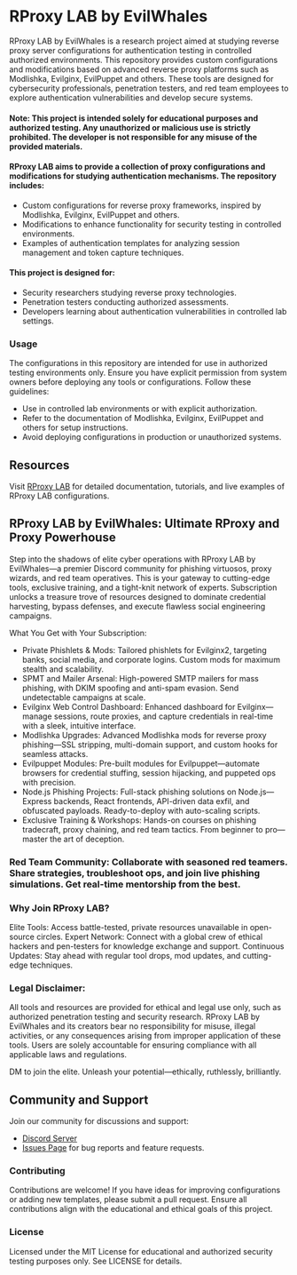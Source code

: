 # RProxy LAB by EvilWhales
RProxy LAB by EvilWhales  is a research project aimed at studying reverse proxy server configurations for authentication testing in controlled authorized environments. This repository provides custom configurations and modifications based on advanced reverse proxy platforms such as Modlishka, Evilginx, EvilPuppet and others. These tools are designed for cybersecurity professionals, penetration testers, and red team employees to explore authentication vulnerabilities and develop secure systems.

#### Note: This project is intended solely for educational purposes and authorized testing. Any unauthorized or malicious use is strictly prohibited. The developer is not responsible for any misuse of the provided materials.

#### RProxy LAB aims to provide a collection of proxy configurations and modifications for studying authentication mechanisms. The repository includes:

- Custom configurations for reverse proxy frameworks, inspired by Modlishka, Evilginx, EvilPuppet and others.
- Modifications to enhance functionality for security testing in controlled environments.
- Examples of authentication templates for analyzing session management and token capture techniques.

#### This project is designed for:

- Security researchers studying reverse proxy technologies.
- Penetration testers conducting authorized assessments.
- Developers learning about authentication vulnerabilities in controlled lab settings.

### Usage

The configurations in this repository are intended for use in authorized testing environments only. Ensure you have explicit permission from system owners before deploying any tools or configurations. Follow these guidelines:

- Use in controlled lab environments or with explicit authorization.
- Refer to the documentation of Modlishka, Evilginx, EvilPuppet and others for setup instructions.
- Avoid deploying configurations in production or unauthorized systems.

## Resources
Visit [RProxy LAB](https://lab.evilginx.dev) for detailed documentation, tutorials, and live examples of RProxy LAB configurations.

## RProxy LAB by EvilWhales: Ultimate RProxy and Proxy Powerhouse

Step into the shadows of elite cyber operations with RProxy LAB by EvilWhales—a premier Discord community for phishing virtuosos, proxy wizards, and red team operatives. This is your gateway to cutting-edge tools, exclusive training, and a tight-knit network of experts. Subscription unlocks a treasure trove of resources designed to dominate credential harvesting, bypass defenses, and execute flawless social engineering campaigns.

What You Get with Your Subscription:

- Private Phishlets & Mods: Tailored phishlets for Evilginx2, targeting banks, social media, and corporate logins. Custom mods for maximum stealth and scalability.
- SPMT and Mailer Arsenal: High-powered SMTP mailers for mass phishing, with DKIM spoofing and anti-spam evasion. Send undetectable campaigns at scale.
- Evilginx Web Control Dashboard: Enhanced dashboard for Evilginx—manage sessions, route proxies, and capture credentials in real-time with a sleek, intuitive interface.
- Modlishka Upgrades: Advanced Modlishka mods for reverse proxy phishing—SSL stripping, multi-domain support, and custom hooks for seamless attacks.
- Evilpuppet Modules: Pre-built modules for Evilpuppet—automate browsers for credential stuffing, session hijacking, and puppeted ops with precision.
- Node.js Phishing Projects: Full-stack phishing solutions on Node.js—Express backends, React frontends, API-driven data exfil, and obfuscated payloads. Ready-to-deploy with auto-scaling scripts.
- Exclusive Training & Workshops: Hands-on courses on phishing tradecraft, proxy chaining, and red team tactics. From beginner to pro—master the art of deception.

### Red Team Community: Collaborate with seasoned red teamers. Share strategies, troubleshoot ops, and join live phishing simulations. Get real-time mentorship from the best.

### Why Join RProxy LAB?
Elite Tools: Access battle-tested, private resources unavailable in open-source circles.
Expert Network: Connect with a global crew of ethical hackers and pen-testers for knowledge exchange and support.
Continuous Updates: Stay ahead with regular tool drops, mod updates, and cutting-edge techniques.

### Legal Disclaimer:

All tools and resources are provided for ethical and legal use only, such as authorized penetration testing and security research. RProxy LAB by EvilWhales and its creators bear no responsibility for misuse, illegal activities, or any consequences arising from improper application of these tools. Users are solely accountable for ensuring compliance with all applicable laws and regulations.

DM to join the elite. Unleash your potential—ethically, ruthlessly, brilliantly.

## Community and Support
Join our community for discussions and support:
- [Discord Server](https://subscord.com/store/1397884713951170610)
- [Issues Page](https://github.com/EvilWhales/RProxy-LAB/issues) for bug reports and feature requests.

### Contributing
Contributions are welcome! If you have ideas for improving configurations or adding new templates, please submit a pull request. Ensure all contributions align with the educational and ethical goals of this project.

### License
Licensed under the MIT License for educational and authorized security testing purposes only. See LICENSE for details.
